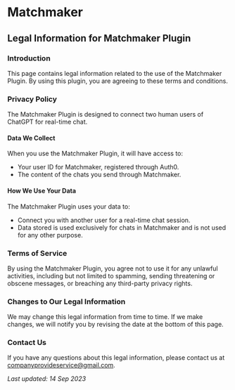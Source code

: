 # Matchmaker

## Legal Information for Matchmaker Plugin

### Introduction

This page contains legal information related to the use of the Matchmaker Plugin. By using this plugin, you are agreeing to these terms and conditions.

### Privacy Policy

The Matchmaker Plugin is designed to connect two human users of ChatGPT for real-time chat.

#### Data We Collect

When you use the Matchmaker Plugin, it will have access to:

- Your user ID for Matchmaker, registered through Auth0.
- The content of the chats you send through Matchmaker.

#### How We Use Your Data

The Matchmaker Plugin uses your data to:

- Connect you with another user for a real-time chat session.
- Data stored is used exclusively for chats in Matchmaker and is not used for any other purpose.

### Terms of Service

By using the Matchmaker Plugin, you agree not to use it for any unlawful activities, including but not limited to spamming, sending threatening or obscene messages, or breaching any third-party privacy rights.

### Changes to Our Legal Information

We may change this legal information from time to time. If we make changes, we will notify you by revising the date at the bottom of this page.

### Contact Us

If you have any questions about this legal information, please contact us at companyprovideservice@gmail.com.

_Last updated: 14 Sep 2023_

